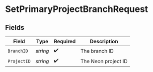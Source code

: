 # SetPrimaryProjectBranchRequest


## Fields

| Field               | Type                | Required            | Description         |
| ------------------- | ------------------- | ------------------- | ------------------- |
| `BranchID`          | *string*            | :heavy_check_mark:  | The branch ID       |
| `ProjectID`         | *string*            | :heavy_check_mark:  | The Neon project ID |